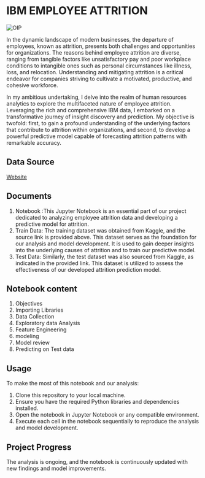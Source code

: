 # IBM EMPLOYEE ATTRITION
![OIP](https://github.com/Tshifhumulo10/IBM-Employee-Attrition/assets/115041717/a9793e35-5b5e-4c37-b7bb-31a056edbcfc)



In the dynamic landscape of modern businesses, the departure of employees, known as attrition, presents both challenges and opportunities for organizations. The reasons behind employee attrition are diverse, ranging from tangible factors like unsatisfactory pay and poor workplace conditions to intangible ones such as personal circumstances like illness, loss, and relocation. Understanding and mitigating attrition is a critical endeavor for companies striving to cultivate a motivated, productive, and cohesive workforce.

In my ambitious undertaking, I delve into the realm of human resources analytics to explore the multifaceted nature of employee attrition. Leveraging the rich and comprehensive IBM data, I embarked on a transformative journey of insight discovery and prediction. My objective is twofold: first, to gain a profound understanding of the underlying factors that contribute to attrition within organizations, and second, to develop a powerful predictive model capable of forecasting attrition patterns with remarkable accuracy.

## Data Source

[Website](https://www.kaggle.com/code/rohitsahoo/ibm-employee-attrition-analysis-and-prediction/input)

## Documents 

1. Notebook :This Jupyter Notebook is an essential part of our project dedicated to analyzing employee attrition data and developing a predictive model for attrition.
2. Train Data: The training dataset was obtained from Kaggle, and the source link is provided above. This dataset serves as the foundation for our analysis and model development. It is used to gain deeper insights into the underlying causes of attrition and to train our predictive model.
3. Test Data:  Similarly, the test dataset was also sourced from Kaggle, as indicated in the provided link. This dataset is utilized to assess the effectiveness of our developed attrition prediction model. 

<a id="cont"></a>
## Notebook content

1. Objectives
2. Importing Libraries
3. Data Collection
4. Exploratory data Analysis
5. Feature Engineering
6. modeling
7. Model review
8. Predicting on Test data

## Usage
To make the most of this notebook and our analysis:

1. Clone this repository to your local machine.
2. Ensure you have the required Python libraries and dependencies installed.
3. Open the notebook in Jupyter Notebook or any compatible environment.
4. Execute each cell in the notebook sequentially to reproduce the analysis and model development.
   
## Project Progress
The analysis is ongoing, and the notebook is continuously updated with new findings and model improvements. 

